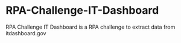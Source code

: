 # RPA-Challenge-IT-Dashboard
RPA Challenge IT Dashboard is a RPA challenge to extract data from itdashboard.gov
